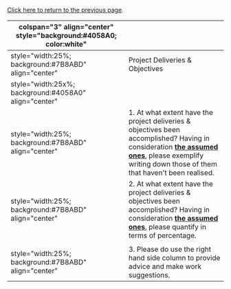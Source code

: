 [Click here to return to the previous
page](Project_Information:template_Live_CD_2008_Project "wikilink").

| colspan="3" align="center" style="background:\#4058A0; color:white" | <font color="white">**50% REVIEW PROCESS**                                                                                                                                                                                                                                           |
| ------------------------------------------------------------------- | ------------------------------------------------------------------------------------------------------------------------------------------------------------------------------------------------------------------------------------------------------------------------------------ |
| style="width:25%; background:\#7B8ABD" align="center"               | Project Deliveries & Objectives                                                                                                                                                                                                                                                      |
| style="width:25x%; background:\#4058A0" align="center"              | <font color="white">**QUESTIONS**                                                                                                                                                                                                                                                    |
| style="width:25%; background:\#7B8ABD" align="center"               | 1\. At what extent have the project deliveries & objectives been accomplished? Having in consideration [**the assumed ones**](OWASP_Summer_of_Code_2008_Applications#OWASP_Live_CD_2008_Project "wikilink"), please exemplify writing down those of them that haven't been realised. |
| style="width:25%; background:\#7B8ABD" align="center"               | 2\. At what extent have the project deliveries & objectives been accomplished? Having in consideration [**the assumed ones**](OWASP_Summer_of_Code_2008_Applications#OWASP_Live_CD_2008_Project "wikilink"), please quantify in terms of percentage.                                 |
|                                                                     |                                                                                                                                                                                                                                                                                      |
| style="width:25%; background:\#7B8ABD" align="center"               | 3\. Please do use the right hand side column to provide advice and make work suggestions.                                                                                                                                                                                            |